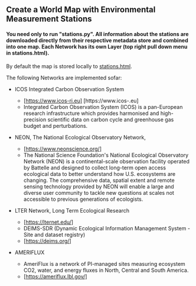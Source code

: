 ## Create a World Map with Environmental Measurement Stations

#### You need only to run "stations.py". All information about the stations are downloaded directly from their respective metadata store and combined into one map. Each Network has its own Layer (top right pull down menu in stations.html).
By default the map is stored locally to [stations.html]( http://htmlpreview.github.com/?https://github.com/claudiodonofrio/icosStationMap/blob/master/stations.html).

The following Networks are implemented sofar:

- ICOS  Integrated Carbon Observation System
	- [https://www.icos-ri.eu] [https://www.icos-.eu]
	- Integrated Carbon Observation System (ICOS) is a pan-European research infrastructure which provides harmonised and high-precision scientific data on carbon cycle and greenhouse gas budget and perturbations.

- NEON, The National Ecological Observatory Network,
	- [https://www.neonscience.org/]
	- The National Science Foundation's National Ecological Observatory Network (NEON) is a continental-scale observation facility operated by Battelle and designed to collect long-term open access ecological data to better understand how U.S. ecosystems are changing. The comprehensive data, spatial extent and remote sensing technology provided by NEON will enable a large and diverse user community to tackle new questions at scales not accessible to previous generations of ecologists.
	
- LTER Network, Long Term Ecological Research
	- [https://lternet.edu/]
	- DEIMS-SDR (Dynamic Ecological Information Management System - Site and dataset registry)
	- [https://deims.org/]

- AMERIFLUX
	- AmeriFlux is a network of PI-managed sites measuring ecosystem CO2, water, and energy fluxes in North, Central and South America.
	- [https://ameriflux.lbl.gov/]
